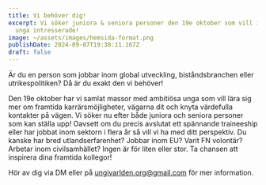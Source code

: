 ```yaml
---
title: Vi behöver dig!
excerpt: Vi söker juniora & seniora personer den 19e oktober som vill inspirera
  unga intresserade!
image: ~/assets/images/hemsida-format.png
publishDate: 2024-09-07T19:30:11.167Z
draft: false
---
```

<!--StartFragment-->

Är du en person som jobbar inom global utveckling, biståndsbranchen eller utrikespolitiken? Då är du exakt den vi behöver!



Den 19e oktober har vi samlat massor med ambitiösa unga som vill lära sig mer om framtida karrärsmöjligheter, vägarna dit och knyta värdefulla kontakter på vägen. Vi söker nu efter både juniora och seniora personer som kan ställa upp! Oavsett om du precis avslutat ett spännande traineeship eller har jobbat inom sektorn i flera år så vill vi ha med ditt perspektiv. Du kanske har bred utlandserfarenhet? Jobbar inom EU? Varit FN volontär? Arbetar inom civilsamhället? Ingen är för liten eller stor. Ta chansen att inspirera dina framtida kollegor! 



Hör av dig via DM eller på [ungivarlden.org@gmail.com](mailto:ungivarlden.org@gmail.com) för mer information.

<!--EndFragment-->